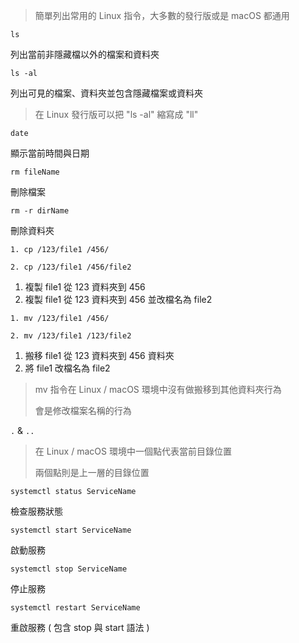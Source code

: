 > 簡單列出常用的 Linux 指令，大多數的發行版或是 macOS 都通用

```
ls
```

列出當前非隱藏檔以外的檔案和資料夾

```
ls -al
```

列出可見的檔案、資料夾並包含隱藏檔案或資料夾

> 在 Linux 發行版可以把 "ls -al" 縮寫成 "ll"

```
date
```

顯示當前時間與日期

```
rm fileName
```

刪除檔案

```
rm -r dirName
```

刪除資料夾

```
1. cp /123/file1 /456/

2. cp /123/file1 /456/file2
```

1. 複製 file1 從 123 資料夾到 456
2. 複製 file1 從 123 資料夾到 456 並改檔名為 file2

```
1. mv /123/file1 /456/

2. mv /123/file1 /123/file2
```

1. 搬移 file1 從 123 資料夾到 456 資料夾
2. 將 file1 改檔名為 file2

> mv 指令在 Linux / macOS 環境中沒有做搬移到其他資料夾行為
>
> 會是修改檔案名稱的行為

`.` & `..`

> 在 Linux / macOS 環境中一個點代表當前目錄位置
>
> 兩個點則是上一層的目錄位置

```
systemctl status ServiceName
```

檢查服務狀態

```
systemctl start ServiceName
```

啟動服務

```
systemctl stop ServiceName
```

停止服務

```
systemctl restart ServiceName
```

重啟服務 ( 包含 stop 與 start 語法 )